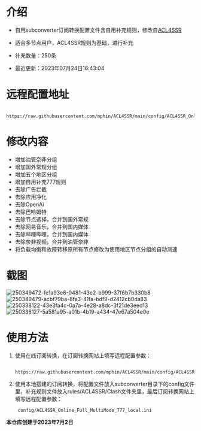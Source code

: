# 介绍
* 自用subconverter订阅转换配置文件含自用补充规则，修改自[ACL4SSR](https://github.com/ACL4SSR/ACL4SSR/)  
* 适合多节点用户，ACL4SSR规则为基础，进行补充  
        
* 补充数量：250条
* 最近更新：2023年07月24日16:43:04
# 远程配置地址
        https://raw.githubusercontent.com/mphin/ACL4SSR/main/config/ACL4SSR_Online_Full_MultiMode_777.ini
# 修改内容
* 增加油管奈非分组  
* 增加国外常规分组   
* 增加五个地区分组  
* 增加自用补充777规则  
* 去除广告拦截  
* 去除应用净化  
* 去除OpenAi  
* 去除巴哈姆特  
* 去除节点选择，合并到国外常规  
* 去除网易音乐，合并到国内媒体  
* 去除哔哩哔哩，合并到国内媒体  
* 去除奈非视频，合并到油管奈非  
* 将负载均衡和故障转移原所有节点修改为使用地区节点分组的自动测速
# 截图
![250349472-fe1a93e6-0481-43e2-b999-37f6b7b330b8](https://github.com/mphin/ACL4SSR/assets/59219235/a1467478-e3ee-4764-9e28-98e77ce93b08)
![250349479-acbf79ba-8fa3-41fa-bdf9-d2412cb0da83](https://github.com/mphin/ACL4SSR/assets/59219235/5133ff2f-a8b3-4590-a892-0f64aebb3336)
![250338122-43e3fa4c-0a7a-4e28-a8dc-3f21de3eed13](https://github.com/mphin/ACL4SSR/assets/59219235/73e0c0a0-6bb1-4f42-be65-0a795ae92a99)
![250338127-5a581a95-a01b-4b19-a434-47e67a504e0e](https://github.com/mphin/ACL4SSR/assets/59219235/268b2664-d1c0-44da-ab2b-b6c974f0f5a5)

# 使用方法
1. 使用在线订阅转换，在订阅转换网站上填写远程配置参数：
   
        https://raw.githubusercontent.com/mphin/ACL4SSR/main/config/ACL4SSR_Online_Full_MultiMode_777.ini
1. 使用本地搭建的订阅转换，将配置文件放入subconverter目录下的config文件里，补充规则文件放入rules/ACL4SSR/Clash文件夹里，最后订阅转换网站上填写远程配置参数：
 
        config/ACL4SSR_Online_Full_MultiMode_777_local.ini
    




        
**本仓库创建于2023年7月2日**
